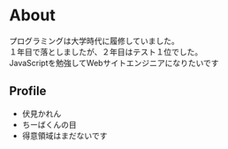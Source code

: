 
# About
プログラミングは大学時代に履修していました。  
１年目で落としましたが、２年目はテスト１位でした。  
JavaScriptを勉強してWebサイトエンジニアになりたいです  

## Profile
- 伏見かれん  
- ちーばくんの目  
- 得意領域はまだないです  
